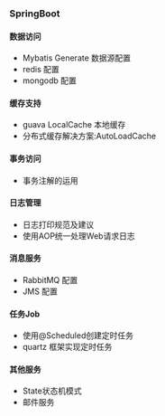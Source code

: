 ### SpringBoot

#### 数据访问
* Mybatis Generate 数据源配置
* redis 配置
* mongodb 配置

#### 缓存支持
* guava LocalCache 本地缓存 
* 分布式缓存解决方案:AutoLoadCache

#### 事务访问
* 事务注解的运用

#### 日志管理
* 日志打印规范及建议
* 使用AOP统一处理Web请求日志

#### 消息服务
* RabbitMQ 配置
* JMS 配置

#### 任务Job
* 使用@Scheduled创建定时任务
* quartz 框架实现定时任务

#### 其他服务
* State状态机模式
* 邮件服务
